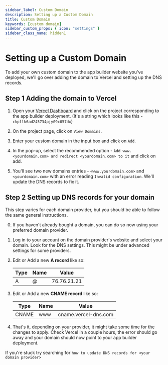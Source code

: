 ```yaml
---
sidebar_label: Custom Domain
description: Setting up a Custom Domain
title: Custom Domain
keywords: [custom domain]
sidebar_custom_props: { icon: "settings" }
sidebar_class_name: hidden1
---
```


# Setting up a Custom Domain

To add your own custom domain to the app builder website you've deployed, we'll go over adding the domain to Vercel and setting up the DNS records.

## Step 1 Adding the domain to Vercel

1.  Open your [Vercel Dashboard](https://vercel.com/dashboard) and click on the project corresponding to the app builder deployment. (It's a string which looks like this - `ckpllk6ad245734pjy09c057dx`)

2.  On the project page, click on `View Domains`.

3.  Enter your custom domain in the input box and click on `Add`.

4.  In the pop-up, select the recommended option - `Add www.<yourdomain.com> and redirect <yourdomain.com> to it` and click on add.

5.  You'll see two new domains entries - `<www.yourdomain.com>` and `<yourdomain.com>` with an error reading `Invalid configuration`. We'll update the DNS records to fix it.

## Step 2 Setting up DNS records for your domain

This step varies for each domain provider, but you should be able to follow the same general instructions.

0.  If you haven't already bought a domain, you can do so now using your preferred domain provider.

1.  Log in to your account on the domain provider's website and select your domain. Look for the DNS settings. This might be under advanced settings for some providers.

2.  Edit or Add a new **A record** like so:

    | Type | Name | Value       |
    | ---- | ---- | ----------- |
    | A    | @    | 76.76.21.21 |

3.  Edit or Add a new **CNAME record** like so:

    | Type  | Name | Value                |
    | ----- | ---- | -------------------- |
    | CNAME | www  | cname.vercel-dns.com |

4.  That's it, depending on your provider, it might take some time for the changes to apply. Check Vercel in a couple hours, the error should go away and your domain should now point to your app builder deployment.

If you're stuck try searching for `how to update DNS records for <your domain provider>`
